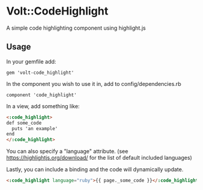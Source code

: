 # Volt::CodeHighlight

A simple code highlighting component using highlight.js

## Usage

In your gemfile add:

```
gem 'volt-code_highlight'
```

In the component you wish to use it in, add to config/dependencies.rb

```
component 'code_highlight'
```

In a view, add something like:

```html
<:code_highlight>
def some_code
  puts 'an example'
end
</:code_highlight>
```

You can also specify a "language" attribute. (see https://highlightjs.org/download/ for the list of default included languages)

Lastly, you can include a binding and the code will dynamically update.

```html
<:code_highlight language="ruby">{{ page._some_code }}</:code_highlight>
```

